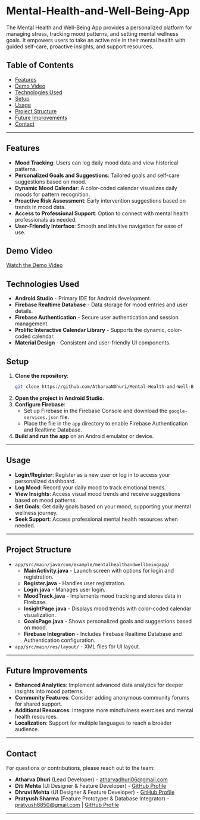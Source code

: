 # Mental-Health-and-Well-Being-App

The Mental Health and Well-Being App provides a personalized platform for managing stress, tracking mood patterns, and setting mental wellness goals. It empowers users to take an active role in their mental health with guided self-care, proactive insights, and support resources.

## Table of Contents
- [Features](#features)
- [Demo Video](#demo-video)
- [Technologies Used](#technologies-used)
- [Setup](#setup)
- [Usage](#usage)
- [Project Structure](#project-structure)
- [Future Improvements](#future-improvements)
- [Contact](#contact)

---

## Features

- **Mood Tracking**: Users can log daily mood data and view historical patterns.
- **Personalized Goals and Suggestions**: Tailored goals and self-care suggestions based on mood.
- **Dynamic Mood Calendar**: A color-coded calendar visualizes daily moods for pattern recognition.
- **Proactive Risk Assessment**: Early intervention suggestions based on trends in mood data.
- **Access to Professional Support**: Option to connect with mental health professionals as needed.
- **User-Friendly Interface**: Smooth and intuitive navigation for ease of use.

## Demo Video

[Watch the Demo Video](https://github.com/AtharvaNDhuri/Mental-Health-and-Well-Being-App/blob/main/Demo.mp4)

## Technologies Used

- **Android Studio** - Primary IDE for Android development.
- **Firebase Realtime Database** - Data storage for mood entries and user details.
- **Firebase Authentication** - Secure user authentication and session management.
- **Prolific Interactive Calendar Library** - Supports the dynamic, color-coded calendar.
- **Material Design** - Consistent and user-friendly UI components.

## Setup

1. **Clone the repository**:
   ```bash
   git clone https://github.com/AtharvaNDhuri/Mental-Health-and-Well-Being-App.git
   
2. **Open the project in Android Studio**.
3. **Configure Firebase**:
   - Set up Firebase in the Firebase Console and download the `google-services.json` file.
   - Place the file in the `app` directory to enable Firebase Authentication and Realtime Database.
4. **Build and run the app** on an Android emulator or device.

---

## Usage

- **Login/Register**: Register as a new user or log in to access your personalized dashboard.
- **Log Mood**: Record your daily mood to track emotional trends.
- **View Insights**: Access visual mood trends and receive suggestions based on mood patterns.
- **Set Goals**: Get daily goals based on your mood, supporting your mental wellness journey.
- **Seek Support**: Access professional mental health resources when needed.

---

## Project Structure

- `app/src/main/java/com/example/mentalhealthandwellbeingapp/`
  - **MainActivity.java** - Launch screen with options for login and registration.
  - **Register.java** - Handles user registration.
  - **Login.java** - Manages user login.
  - **MoodTrack.java** - Implements mood tracking and stores data in Firebase.
  - **InsightPage.java** - Displays mood trends with color-coded calendar visualization.
  - **GoalsPage.java** - Shows personalized goals and suggestions based on mood.
  - **Firebase Integration** - Includes Firebase Realtime Database and Authentication configuration.
- `app/src/main/res/layout/` - XML files for UI layout.

---

## Future Improvements

- **Enhanced Analytics**: Implement advanced data analytics for deeper insights into mood patterns.
- **Community Features**: Consider adding anonymous community forums for shared support.
- **Additional Resources**: Integrate more mindfulness exercises and mental health resources.
- **Localization**: Support for multiple languages to reach a broader audience.

---

## Contact

For questions or contributions, please reach out to the team:

- **Atharva Dhuri** (Lead Developer) - [atharvadhuri06@gmail.com](mailto:atharvadhuri06@gmail.com)
- **Diti Mehta** (UI Designer & Feature Developer) - [GitHub Profile](https://github.com/Diti21)
- **Dhruvi Mehta** (UI Designer & Feature Developer) - [GitHub Profile](https://github.com/dhruvimehta17)
- **Pratyush Sharma** (Feature Prototyper & Database Integrator) - [pratyush8850@gmail.com](mailto:pratyush8850@gmail.com) | [GitHub Profile](https://github.com/PratyushSharma03)

---
